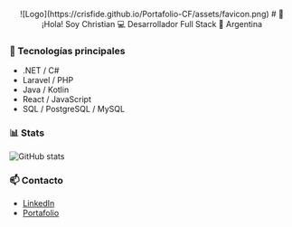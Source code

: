 <p align="center">
![Logo](https://crisfide.github.io/Portafolio-CF/assets/favicon.png)
# 👋 ¡Hola! Soy Christian  
💻 Desarrollador Full Stack  
📍 Argentina  
</p>




### 🚀 Tecnologías principales
- .NET / C#
- Laravel / PHP
- Java / Kotlin
- React / JavaScript
- SQL / PostgreSQL / MySQL  

### 📊 Stats
![GitHub stats](https://github-readme-stats.vercel.app/api?username=crisfide&show_icons=true&theme=dark)


### 📫 Contacto
- [LinkedIn](https://www.linkedin.com/in/christian-fidelio/)
- [Portafolio](https://crisfide.github.io/Portafolio-CF/)


